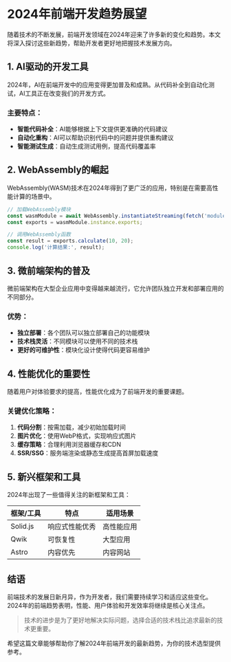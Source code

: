 # 2024年前端开发趋势展望

随着技术的不断发展，前端开发领域在2024年迎来了许多新的变化和趋势。本文将深入探讨这些新趋势，帮助开发者更好地把握技术发展方向。

## 1. AI驱动的开发工具

2024年，AI在前端开发中的应用变得更加普及和成熟。从代码补全到自动化测试，AI工具正在改变我们的开发方式。

### 主要特点：
- **智能代码补全**：AI能够根据上下文提供更准确的代码建议
- **自动化重构**：AI可以帮助识别代码中的问题并提供重构建议
- **智能测试生成**：自动生成测试用例，提高代码覆盖率

## 2. WebAssembly的崛起

WebAssembly(WASM)技术在2024年得到了更广泛的应用，特别是在需要高性能计算的场景中。

```javascript
// 加载WebAssembly模块
const wasmModule = await WebAssembly.instantiateStreaming(fetch('module.wasm'));
const exports = wasmModule.instance.exports;

// 调用WebAssembly函数
const result = exports.calculate(10, 20);
console.log('计算结果:', result);
```

## 3. 微前端架构的普及

微前端架构在大型企业应用中变得越来越流行，它允许团队独立开发和部署应用的不同部分。

### 优势：
- **独立部署**：各个团队可以独立部署自己的功能模块
- **技术栈灵活**：不同模块可以使用不同的技术栈
- **更好的可维护性**：模块化设计使得代码更容易维护

## 4. 性能优化的重要性

随着用户对体验要求的提高，性能优化成为了前端开发的重要课题。

### 关键优化策略：
1. **代码分割**：按需加载，减少初始加载时间
2. **图片优化**：使用WebP格式，实现响应式图片
3. **缓存策略**：合理利用浏览器缓存和CDN
4. **SSR/SSG**：服务端渲染或静态生成提高首屏加载速度

## 5. 新兴框架和工具

2024年出现了一些值得关注的新框架和工具：

| 框架/工具 | 特点 | 适用场景 |
|-----------|------|----------|
| Solid.js | 响应式性能优秀 | 高性能应用 |
| Qwik | 可恢复性 | 大型应用 |
| Astro | 内容优先 | 内容网站 |

## 结语

前端技术的发展日新月异，作为开发者，我们需要持续学习和适应这些变化。2024年的前端趋势表明，性能、用户体验和开发效率将继续是核心关注点。

> 技术的进步是为了更好地解决实际问题，选择合适的技术栈比追求最新的技术更重要。

希望这篇文章能够帮助你了解2024年前端开发的最新趋势，为你的技术选型提供参考。